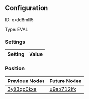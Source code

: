 # <nil>
## Configuration
ID:  qxdd8mlll5

Type: EVAL 


### Settings
| Setting | Value  |
| :------------------------ | ---------------------------------------- |
 




### Position
| Previous Nodes | Future Nodes |
| :------------- | ------------ |
| [3y03qc0kxe](./3y03qc0kxe.md) | [u9ab712lfx](./u9ab712lfx.md) |